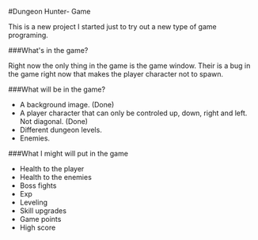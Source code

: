 #Dungeon Hunter- Game

This is a new project I started just to try out a new type of game programing.

###What's in the game?

Right now the only thing in the game is the game window. Their is a bug in the game right now that makes the player character not to spawn.

###What will be in the game?

+ A background image. (Done)
+ A player character that can only be controled up, down, right and left. Not diagonal. (Done)
+ Different dungeon levels.
+ Enemies.

###What I might will put in the game

+ Health to the player
+ Health to the enemies
+ Boss fights
+ Exp
+ Leveling
+ Skill upgrades
+ Game points
+ High score